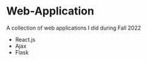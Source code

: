 # Web-Application

A collection of web applications I did during Fall 2022
- React.js
- Ajax
- Flask

